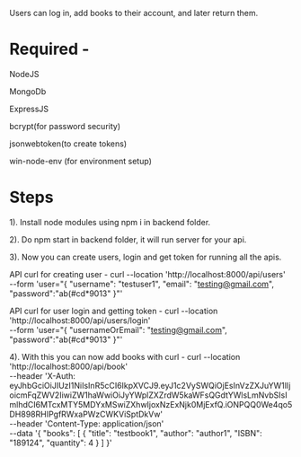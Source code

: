 Users can log in, add books to their account, and later return them.

# Required -

NodeJS

MongoDb

ExpressJS

bcrypt(for password security)

jsonwebtoken(to create tokens)

win-node-env (for environment setup)


# Steps

1). Install node modules using npm i in backend folder.

2). Do npm start in backend folder, it will run server for your api.

3). Now you can create users, login and get token for running all the apis.

API curl for creating user - curl --location 'http://localhost:8000/api/users' \
--form 'user="{
    \"username\": \"testuser1\",
    \"email\": \"testing@gmail.com\",
    \"password\":\"ab(#cd*9013\"
}"'

API curl for user login and getting token - curl --location 'http://localhost:8000/api/users/login' \
--form 'user="{
    \"usernameOrEmail\": \"testing@gmail.com\",
    \"password\":\"ab(#cd*9013\"
}"'

 4). With this you can now add books with curl - curl --location 'http://localhost:8000/api/book' \
--header 'X-Auth: eyJhbGciOiJIUzI1NiIsInR5cCI6IkpXVCJ9.eyJ1c2VySWQiOjEsInVzZXJuYW1lIjoicmFqZWV2IiwiZW1haWwiOiJyYWplZXZrdW5kaWFsQGdtYWlsLmNvbSIsImlhdCI6MTcxMTY5MDYxMSwiZXhwIjoxNzExNjk0MjExfQ.iONPQQ0We4qo5DH898RHIPgfRWxaPWzCWKViSptDkVw' \
--header 'Content-Type: application/json' \
--data '{
    "books": [
        {
            "title": "testbook1",
            "author": "author1",
            "ISBN": "189124",
            "quantity": 4
        }
    ]
}'
        
